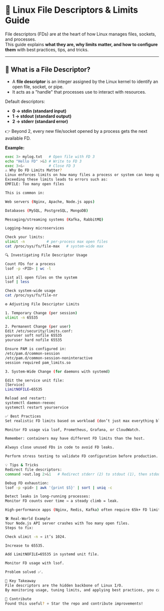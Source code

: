 # 🐧 Linux File Descriptors & Limits Guide

File descriptors (FDs) are at the heart of how Linux manages files, sockets, and processes.  
This guide explains **what they are, why limits matter, and how to configure them** with best practices, tips, and tricks.  

---

## 📖 What is a File Descriptor?

- A **file descriptor** is an integer assigned by the Linux kernel to identify an open file, socket, or pipe.  
- It acts as a "handle" that processes use to interact with resources.  

Default descriptors:
- **0 → stdin (standard input)**  
- **1 → stdout (standard output)**  
- **2 → stderr (standard error)**  

👉 Beyond 2, every new file/socket opened by a process gets the next available FD.

**Example:**
```bash
exec 3> mylog.txt   # Open file with FD 3
echo "Hello FD" >&3 # Write to FD 3
exec 3>&-           # Close FD 3
⚠️ Why Do FD Limits Matter?
Linux enforces limits on how many files a process or system can keep open.
Exceeding these limits leads to errors such as:
EMFILE: Too many open files

This is common in:

Web servers (Nginx, Apache, Node.js apps)

Databases (MySQL, PostgreSQL, MongoDB)

Messaging/streaming systems (Kafka, RabbitMQ)

Logging-heavy microservices

Check your limits:
ulimit -n          # per-process max open files
cat /proc/sys/fs/file-max   # system-wide max

🔍 Investigating File Descriptor Usage

Count FDs for a process
lsof -p <PID> | wc -l

List all open files on the system
lsof | less

Check system-wide usage
cat /proc/sys/fs/file-nr

⚙️ Adjusting File Descriptor Limits

1. Temporary Change (per session)
ulimit -n 65535

2. Permanent Change (per user)
Edit /etc/security/limits.conf:
youruser soft nofile 65535
youruser hard nofile 65535

Ensure PAM is configured in:
/etc/pam.d/common-session
/etc/pam.d/common-session-noninteractive
session required pam_limits.so

3. System-Wide Change (for daemons with systemd)

Edit the service unit file:
[Service]
LimitNOFILE=65535

Reload and restart:
systemctl daemon-reexec
systemctl restart yourservice

✅ Best Practices
Set realistic FD limits based on workload (don’t just max everything blindly).

Monitor FD usage via lsof, Prometheus, Grafana, or CloudWatch.

Remember: containers may have different FD limits than the host.

Always close unused FDs in code to avoid FD leaks.

Perform stress testing to validate FD configuration before production.

💡 Tips & Tricks
Redirect file descriptors:
command >out.log 2>&1   # Redirect stderr (2) to stdout (1), then stdout to file

Debug FD exhaustion:
lsof -p <pid> | awk '{print $5}' | sort | uniq -c

Detect leaks in long-running processes:
Monitor FD counts over time → a steady climb = leak.

High-performance apps (Nginx, Redis, Kafka) often require 65k+ FD limits.

🛠️ Real-World Example
Your Node.js API server crashes with Too many open files.
Steps to fix:

Check ulimit -n → it’s 1024.

Increase to 65535.

Add LimitNOFILE=65535 in systemd unit file.

Monitor FD usage with lsof.

Problem solved ✅.

📌 Key Takeaway
File descriptors are the hidden backbone of Linux I/O.
By monitoring usage, tuning limits, and applying best practices, you can prevent downtime, crashes, and the infamous “Too many open files” error.

🌟 Contribute
Found this useful? ⭐ Star the repo and contribute improvements!
